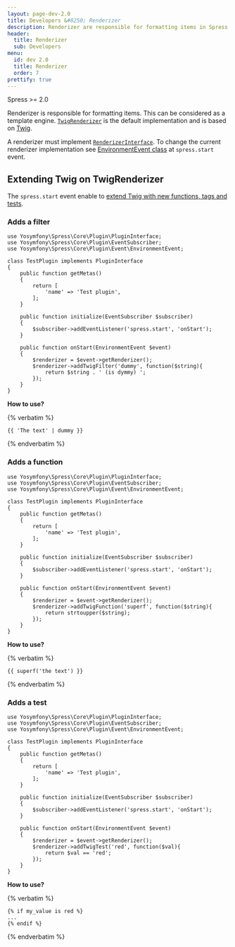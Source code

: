 ```yaml
---
layout: page-dev-2.0
title: Developers &#8250; Renderizer
description: Renderizer are responsible for formatting items in Spress
header: 
  title: Renderizer
  sub: Developers
menu:
  id: dev 2.0
  title: Renderizer
  order: 7
prettify: true
---
```

<span class="label label-success">Spress >= 2.0</span>

Renderizer is responsible for formatting items. This can be considered as a template engine.
[`TwigRenderizer`](https://github.com/spress/Spress/blob/master/src/Core/ContentManager/Renderizer/TwigRenderizer.php)
is the default implementation and is based on [Twig](http://twig.sensiolabs.org/).

A renderizer must
implement [`RenderizerInterface`](https://github.com/spress/Spress/blob/master/src/Core/ContentManager/Renderizer/RenderizerInterface.php).
To change the current renderizer implementation see [EnvironmentEvent class](/docs/developers/events-list/#changing-renderizer)
at `spress.start` event.


## Extending Twig on TwigRenderizer

The `spress.start` event enable to [extend Twig with new functions, tags and tests](http://twig.sensiolabs.org/doc/advanced.html).

### Adds a filter

```
use Yosymfony\Spress\Core\Plugin\PluginInterface;
use Yosymfony\Spress\Core\Plugin\EventSubscriber;
use Yosymfony\Spress\Core\Plugin\Event\EnvironmentEvent;

class TestPlugin implements PluginInterface
{
    public function getMetas()
    {
        return [
            'name' => 'Test plugin',
        ];
    }

    public function initialize(EventSubscriber $subscriber)
    {
        $subscriber->addEventListener('spress.start', 'onStart');
    }

    public function onStart(EnvironmentEvent $event)
    {
        $renderizer = $event->getRenderizer();
        $renderizer->addTwigFilter('dummy', function($string){
            return $string . ' (is dymmy) ';
        });
    }
}
```
**How to use?**

{% verbatim %}
```
{{ 'The text' | dummy }}
```
{% endverbatim %}

### Adds a function

```
use Yosymfony\Spress\Core\Plugin\PluginInterface;
use Yosymfony\Spress\Core\Plugin\EventSubscriber;
use Yosymfony\Spress\Core\Plugin\Event\EnvironmentEvent;

class TestPlugin implements PluginInterface
{
    public function getMetas()
    {
        return [
            'name' => 'Test plugin',
        ];
    }

    public function initialize(EventSubscriber $subscriber)
    {
        $subscriber->addEventListener('spress.start', 'onStart');
    }

    public function onStart(EnvironmentEvent $event)
    {
        $renderizer = $event->getRenderizer();
        $renderizer->addTwigFunction('superf', function($string){
            return strtoupper($string);
        });
    }
}
```

**How to use?**

{% verbatim %}
```
{{ superf('the text') }}
```
{% endverbatim %}

### Adds a test

```
use Yosymfony\Spress\Core\Plugin\PluginInterface;
use Yosymfony\Spress\Core\Plugin\EventSubscriber;
use Yosymfony\Spress\Core\Plugin\Event\EnvironmentEvent;

class TestPlugin implements PluginInterface
{
    public function getMetas()
    {
        return [
            'name' => 'Test plugin',
        ];
    }

    public function initialize(EventSubscriber $subscriber)
    {
        $subscriber->addEventListener('spress.start', 'onStart');
    }

    public function onStart(EnvironmentEvent $event)
    {
        $renderizer = $event->getRenderizer();
        $renderizer->addTwigTest('red', function($val){
            return $val == 'red';
        });
    }
}
```

**How to use?**

{% verbatim %}
```
{% if my_value is red %}
...
{% endif %}
```
{% endverbatim %}
